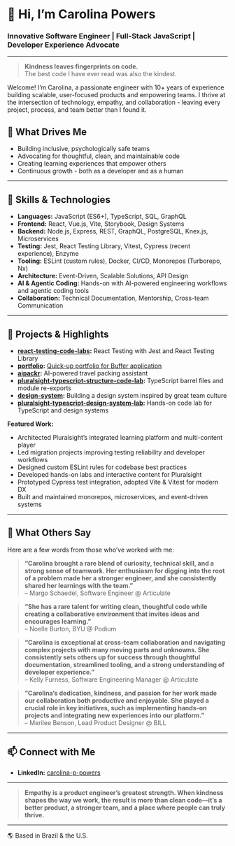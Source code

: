 # 👋 Hi, I’m Carolina Powers

### Innovative Software Engineer | Full-Stack JavaScript | Developer Experience Advocate

---

> **Kindness leaves fingerprints on code.**  
> The best code I have ever read was also the kindest.

Welcome! I’m Carolina, a passionate engineer with 10+ years of experience building scalable, user-focused products and empowering teams. I thrive at the intersection of technology, empathy, and collaboration - leaving every project, process, and team better than I found it.

## 🌱 What Drives Me

- Building inclusive, psychologically safe teams
- Advocating for thoughtful, clean, and maintainable code
- Creating learning experiences that empower others
- Continuous growth - both as a developer and as a human

---

## 🔧 Skills & Technologies

- **Languages:** JavaScript (ES6+), TypeScript, SQL, GraphQL
- **Frontend:** React, Vue.js, Vite, Storybook, Design Systems
- **Backend:** Node.js, Express, REST, GraphQL, PostgreSQL, Knex.js, Microservices
- **Testing:** Jest, React Testing Library, Vitest, Cypress (recent experience), Enzyme
- **Tooling:** ESLint (custom rules), Docker, CI/CD, Monorepos (Turborepo, Nx)
- **Architecture:** Event-Driven, Scalable Solutions, API Design
- **AI & Agentic Coding:** Hands-on with AI-powered engineering workflows and agentic coding tools
- **Collaboration:** Technical Documentation, Mentorship, Cross-team Communication

---

## 🚀 Projects & Highlights

- **[react-testing-code-labs](https://github.com/carolinapowers/react-testing-code-labs):** React Testing with Jest and React Testing Library
- **[portfolio](https://github.com/carolinapowers/portfolio):** [Quick-up portfolio for Buffer application](https://carolinapowers-portfolio.vercel.app/)
- **[aipackr](https://github.com/carolinapowers/aipackr):** AI-powered travel packing assistant
- **[pluralsight-typescript-structure-code-lab](https://github.com/carolinapowers/pluralsight-typescript-structure-code-lab):** TypeScript barrel files and module re-exports
- **[design-system](https://github.com/carolinapowers/design-system):** Building a design system inspired by great team culture
- **[pluralsight-typescript-design-system-lab](https://github.com/carolinapowers/pluralsight-typescript-design-system-lab):** Hands-on code lab for TypeScript and design systems

**Featured Work:**  
- Architected Pluralsight’s integrated learning platform and multi-content player  
- Led migration projects improving testing reliability and developer workflows  
- Designed custom ESLint rules for codebase best practices  
- Developed hands-on labs and interactive content for Pluralsight  
- Prototyped Cypress test integration, adopted Vite & Vitest for modern DX  
- Built and maintained monorepos, microservices, and event-driven systems

---

## 🌟 What Others Say

Here are a few words from those who’ve worked with me:

> **“Carolina brought a rare blend of curiosity, technical skill, and a strong sense of teamwork. Her enthusiasm for digging into the root of a problem made her a stronger engineer, and she consistently shared her learnings with the team.”**  
> – Margo Schaedel, Software Engineer @ Articulate

> **“She has a rare talent for writing clean, thoughtful code while creating a collaborative environment that invites ideas and encourages learning.”**  
> – Noelle Burton, BYU @ Podium

> **“Carolina is exceptional at cross-team collaboration and navigating complex projects with many moving parts and unknowns. She consistently sets others up for success through thoughtful documentation, streamlined tooling, and a strong understanding of developer experience.”**  
> – Kelly Furness, Software Engineering Manager @ Articulate

> **“Carolina’s dedication, kindness, and passion for her work made our collaboration both productive and enjoyable. She played a crucial role in key initiatives, such as implementing hands-on projects and integrating new experiences into our platform.”**  
> – Merilee Benson, Lead Product Designer @ BILL

---

## 📫 Connect with Me

- **LinkedIn:** [carolina-p-powers](https://www.linkedin.com/in/carolina-p-powers/)
<!-- Add personal website, Twitter, or other links as desired -->

---

> **Empathy is a product engineer’s greatest strength. When kindness shapes the way we work, the result is more than clean code—it’s a better product, a stronger team, and a place where people can truly thrive.**

---

🌎 Based in Brazil & the U.S.
